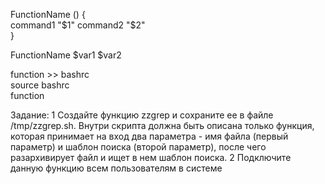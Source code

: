 FunctionName () {  
    command1 "$1"  
    command2 "$2"  
}  

FunctionName $var1 $var2  
  
function >> bashrc  
source bashrc  
function  

Задание:
1	Создайте функцию zzgrep и сохраните ее в файле /tmp/zzgrep.sh.
Внутри скрипта должна быть описана только функция, которая принимает на вход два параметра - имя файла (первый параметр)
и шаблон поиска (второй параметр), после чего разархивирует файл и ищет в нем шаблон поиска.
2	Подключите данную функцию всем пользователям в системе
